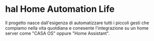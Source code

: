 # hal Home Automation Life
Il progetto nasce dall'esigenza di automatizzare tutti i piccoli gesti che compiamo nella vita quotdiana e conesente l'integrazione su un home server come "CASA OS" oppure "Home Assistant".
